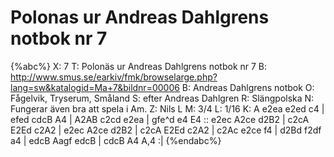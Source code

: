 # Polonas ur Andreas Dahlgrens notbok nr 7

{%abc%}
X: 7
T: Polonäs ur Andreas Dahlgrens notbok nr 7
B: http://www.smus.se/earkiv/fmk/browselarge.php?lang=sw&katalogid=Ma+7&bildnr=00006
B: Andreas Dahlgrens notbok
O: Fågelvik, Tryserum, Småland
S: efter Andreas Dahlgren
R: Slängpolska
N: Fungerar även bra att spela i Am.
Z: Nils L
M: 3/4
L: 1/16
K: A
e2ea e2ed c4 | efed cdcB A4 | A2AB c2cd e2ea | gfe^d e4 E4 ::
e2ec A2ce d2B2 | c2cA E2Ed c2A2 | e2ec A2ce d2B2 | c2cA E2Ed c2A2 |
c2Ac e2ce f4 | d2Bd f2df a4 | edcB Aagf edcB | cdcB A4 A,4 :|
{%endabc%}
